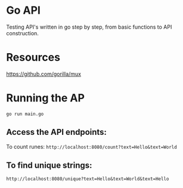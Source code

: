 # Go API
Testing API's written in go step by step, from basic functions to API construction.

# Resources
https://github.com/gorilla/mux

# Running the AP
``` go run main.go ```

## Access the API endpoints:
To count runes:
``` http://localhost:8080/count?text=Hello&text=World ```
 
## To find unique strings:
``` http://localhost:8080/unique?text=Hello&text=World&text=Hello ```


